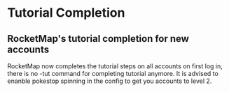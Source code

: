 # Tutorial Completion
## RocketMap's tutorial completion for new accounts
RocketMap now completes the tutorial steps on all accounts on first log in, there is no -tut command for completing tutorial anymore.
It is advised to enanble pokestop spinning in the config to get you accounts to level 2.
